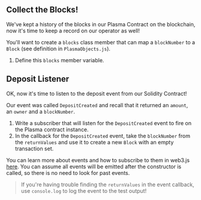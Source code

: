 ## Collect the Blocks! 

We've kept a history of the blocks in our Plasma Contract on the blockchain, now it's time to keep a record on our operator as well! 

You'll want to create a `blocks` class member that can map a `blockNumber` to a `Block` (see definition in `PlasmaObjects.js`).

1. Define this `blocks` member variable.

## Deposit Listener

OK, now it's time to listen to the deposit event from our Solidity Contract! 

Our event was called `DepositCreated` and recall that it returned an `amount`, an `owner` and a `blockNumber`. 

1. Write a subscriber that will listen for the `DepositCreated` event to fire on the Plasma contract instance. 
2. In the callback for the `DepositCreated` event, take the `blockNumber` from the `returnValues` and use it to create a new `Block` with an empty transaction set.

You can learn more about events and how to subscribe to them in web3.js [here](https://web3js.readthedocs.io/en/1.0/web3-eth-contract.html#contract-events). You can assume all events will be emitted after the constructor is called, so there is no need to look for past events. 

> If you're having trouble finding the `returnValues` in the event callback, use `console.log` to log the event to the test output! 
